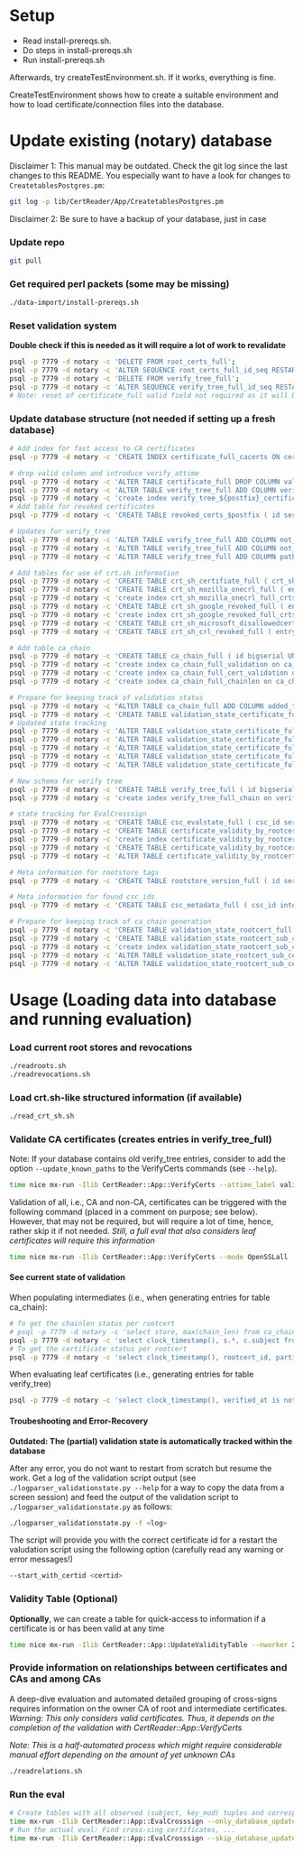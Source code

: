 # Setup

* Read install-prereqs.sh.
* Do steps in install-prereqs.sh
* Run install-prereqs.sh

Afterwards, try createTestEnvironment.sh. If it works, everything is fine.

CreateTestEnvironment shows how to create a suitable environment and how to
load certificate/connection files into the database.

# Update existing (notary) database

Disclaimer 1: This manual may be outdated. Check the git log since the last changes to this
README. You especially want to have a look for changes to `CreatetablesPostgres.pm`:
```bash
git log -p lib/CertReader/App/CreatetablesPostgres.pm
```

Disclaimer 2: Be sure to have a backup of your database, just in case

### Update repo

```bash
git pull
```

### Get required perl packets (some may be missing)

```bash
./data-import/install-prereqs.sh
```

### Reset validation system

**Double check if this is needed as it will require a lot of work to revalidate**

```bash
psql -p 7779 -d notary -c 'DELETE FROM root_certs_full';
psql -p 7779 -d notary -c 'ALTER SEQUENCE root_certs_full_id_seq RESTART WITH 1'; # optional
psql -p 7779 -d notary -c 'DELETE FROM verify_tree_full';
psql -p 7779 -d notary -c 'ALTER SEQUENCE verify_tree_full_id_seq RESTART WITH 1'; # optional
# Note: reset of certificate_full valid field not required as it will be dropped in the next step
```

### Update database structure (not needed if setting up a fresh database)

```bash
# Add index for fast access to CA certificates
psql -p 7779 -d notary -c 'CREATE INDEX certificate_full_cacerts ON certificate_full (ca) where (ca = True);'

# drop valid column and introduce verify_attime
psql -p 7779 -d notary -c 'ALTER TABLE certificate_full DROP COLUMN valid';
psql -p 7779 -d notary -c 'ALTER TABLE verify_tree_full ADD COLUMN verify_attime timestamp not null';
psql -p 7779 -d notary -c 'create index verify_tree_${postfix}_certificate_verify on verify_tree_$postfix (certificate, verify_attime);'
# Add table for revoked certificates
psql -p 7779 -d notary -c 'CREATE TABLE revoked_certs_$postfix ( id serial primary key, certificate integer unique not null, flags text[] not null );'

# Updates for verify_tree
psql -p 7779 -d notary -c 'ALTER TABLE verify_tree_full ADD COLUMN not_before timestamp;'
psql -p 7779 -d notary -c 'ALTER TABLE verify_tree_full ADD COLUMN not_after timestamp;'
psql -p 7779 -d notary -c 'ALTER TABLE verify_tree_full ADD COLUMN pathlen_allows_issuance boolean;'

# Add tables for use of crt.sh information
psql -p 7779 -d notary -c 'CREATE TABLE crt_sh_certifiate_full ( crt_sh_id bigint UNIQUE NOT NULL PRIMARY KEY, crt_sh_issuer_ca_id integer NOT NULL, certificate_id_local integer UNIQUE NOT NULL, FOREIGN KEY(certificate_id_local) REFERENCES certificate_full(id) );'
psql -p 7779 -d notary -c 'CREATE TABLE crt_sh_mozilla_onecrl_full ( entry_id bigserial PRIMARY KEY, crt_sh_cert_id bigint, crt_sh_issuer_ca_id integer, issuer_name bytea, last_modified timestamp, serial_number bytea, created timestamp, bug_url text, summary text, subject_name bytea, not_after timestamp );'
psql -p 7779 -d notary -c 'create index crt_sh_mozilla_onecrl_full_crtshcertid on crt_sh_mozilla_onecrl_full (crt_sh_cert_id);'
psql -p 7779 -d notary -c 'CREATE TABLE crt_sh_google_revoked_full ( entry_id bigserial NOT NULL PRIMARY KEY, crt_sh_cert_id bigint NOT NULL, entry_type text NOT NULL, UNIQUE (crt_sh_cert_id, entry_type) );'
psql -p 7779 -d notary -c 'create index crt_sh_google_revoked_full_crtshcertid on crt_sh_google_revoked_full (crt_sh_cert_id);'
psql -p 7779 -d notary -c 'CREATE TABLE crt_sh_microsoft_disallowedcert_full ( crt_sh_cert_id bigint NOT NULL PRIMARY KEY, disallowed_hash bytea );'
psql -p 7779 -d notary -c 'CREATE TABLE crt_sh_crl_revoked_full ( entry_id bigserial NOT NULL PRIMARY KEY, crt_sh_ca_id integer NOT NULL, serial_number bytea NOT NULL, reason_code smallint, revocation_date timestamp, last_seen_check_date timestamp, UNIQUE (crt_sh_ca_id, serial_number) );'

# Add table ca_chain
psql -p 7779 -d notary -c 'CREATE TABLE ca_chain_full ( id bigserial UNIQUE NOT NULL PRIMARY KEY, store integer NOT NULL, path ltree NOT NULL, chain_len integer NOT NULL, leaf_subject_md5 char(32) NOT NULL, FOREIGN KEY(store) REFERENCES root_certs_full(id) );'
psql -p 7779 -d notary -c 'create index ca_chain_full_validation on ca_chain_full (store, path, leaf_subject_md5);'
psql -p 7779 -d notary -c 'create index ca_chain_full_cert_validation on ca_chain_full (store, leaf_subject_md5);'
psql -p 7779 -d notary -c 'create index ca_chain_full_chainlen on ca_chain_full (chain_len);'

# Prepare for keeping track of validation status
psql -p 7779 -d notary -c "ALTER TABLE ca_chain_full ADD COLUMN added_to_db timestamp NOT NULL DEFAULT '2020-08-19 00:00:00';"
psql -p 7779 -d notary -c 'CREATE TABLE validation_state_certificate_full ( cert_id integer primary key, verified_at timestamp NOT NULL, FOREIGN KEY(cert_id) REFERENCES certificate_full(id) );'
# Updated state tracking
psql -p 7779 -d notary -c 'ALTER TABLE validation_state_certificate_full ALTER COLUMN verified_at DROP NOT NULL;'
psql -p 7779 -d notary -c 'ALTER TABLE validation_state_certificate_full ADD COLUMN partial_state_started_at timestamp;'
psql -p 7779 -d notary -c 'ALTER TABLE validation_state_certificate_full ADD COLUMN partial_state_chainlen integer;'
psql -p 7779 -d notary -c 'ALTER TABLE validation_state_certificate_full ADD COLUMN partial_state_rid integer;'
psql -p 7779 -d notary -c 'ALTER TABLE validation_state_certificate_full ADD COLUMN partial_state_cachain bigint;'

# New schema for verify tree
psql -p 7779 -d notary -c 'CREATE TABLE verify_tree_full ( id bigserial primary key, certificate integer not null, store integer not null, ca_chain_id bigint not null, not_before timestamp, not_after timestamp, pathlen_allows_issuance boolean, FOREIGN KEY(certificate) REFERENCES certificate_full(id), FOREIGN KEY(ca_chain_id) REFERENCES ca_chain_full(id), FOREIGN KEY(store) REFERENCES root_certs_full(id) );'
psql -p 7779 -d notary -c 'create index verify_tree_full_chain on verify_tree_full (certificate, ca_chain_id);'

# state tracking for EvalCrosssign
psql -p 7779 -d notary -c 'CREATE TABLE csc_evalstate_full ( csc_id serial UNIQUE NOT NULL PRIMARY KEY, evaluated_at timestamp, FOREIGN KEY(csc_id) REFERENCES cross_sign_candidate_full(id) );'
psql -p 7779 -d notary -c 'CREATE TABLE certificate_validity_by_rootcert_full ( id serial NOT NULL PRIMARY KEY, certificate integer NOT NULL, store integer NOT NULL, not_before timestamp, not_after timestamp, FOREIGN KEY(certificate) REFERENCES certificate_full(id), FOREIGN KEY(store) REFERENCES root_certs_full(id));'
psql -p 7779 -d notary -c 'create index certificate_validity_by_rootcert_full_certificate on certificate_validity_by_rootcert_full (certificate);'
psql -p 7779 -d notary -c 'CREATE TABLE certificate_validity_by_rootcert_state_full ( certificate integer NOT NULL PRIMARY KEY, generated_at timestamp, FOREIGN KEY(certificate) REFERENCES certificate_full(id));'
psql -p 7779 -d notary -c 'ALTER TABLE certificate_validity_by_rootcert_full ADD COLUMN issuer_certids varchar;'

# Meta information for rootstore tags
psql -p 7779 -d notary -c 'CREATE TABLE rootstore_version_full ( id serial primary key, rootstore_name varchar(255) NOT NULL, tag varchar(255) UNIQUE NOT NULL, start_date timestamp, end_date timestamp );'

# Meta information for found csc_ids
psql -p 7779 -d notary -c 'CREATE TABLE csc_metadata_full ( csc_id integer PRIMARY KEY, evaluated_at timestamp, any_cert_valid boolean, cs_valid boolean, with_root boolean, with_revoked_root boolean, cs_rootcert boolean, cs_intermediate boolean, cs_leaf boolean, cs_leafmix boolean, cs_multisignalgs boolean, cs_expanding_store boolean, cs_expanding_time boolean, cs_alternpaths boolean, cs_bootstrapping boolean, cs_ca_intern_singlecert boolean, cs_ca_intern_multicert boolean, cs_ca_intern_multicert_oneca boolean, cs_ca_intern_multicas boolean, cs_ca_extern_singlecert boolean, cs_ca_extern_multicert boolean, cs_ca_extern_multicert_oneca boolean, cs_ca_extern_multicas boolean, cs_leaf_singleca boolean, cs_leaf_multicas boolean, cs_leaf_singlecert_oneca boolean, cs_leaf_multicert_oneca boolean, validity_gap boolean, sub_groups integer, largest_validcertcnt_subgroups integer, FOREIGN KEY(csc_id) REFERENCES cross_sign_candidate_full(id) );'

# Prepare for keeping track of ca_chain generation
psql -p 7779 -d notary -c 'CREATE TABLE validation_state_rootcert_full ( rootcert_id integer primary key, verified_at timestamp, partial_state_started_at timestamp, partial_state_chainlen integer, FOREIGN KEY(rootcert_id) REFERENCES root_certs_full(id) );'
psql -p 7779 -d notary -c 'CREATE TABLE validation_state_rootcert_sub_cert_full ( id serial primary key, rootcert_id integer, cert_id integer, partial_state_started_at timestamp, partial_state_chainlen integer, FOREIGN KEY(rootcert_id) REFERENCES root_certs_full(id), FOREIGN KEY(cert_id) REFERENCES certificate_full (id) );'
psql -p 7779 -d notary -c 'create index validation_state_rootcert_sub_cert_full_rootcertid_certid on validation_state_rootcert_sub_cert_full (rootcert_id, cert_id);'
psql -p 7779 -d notary -c 'ALTER TABLE validation_state_rootcert_sub_cert_full ADD COLUMN partial_state_cachain bigint;'
psql -p 7779 -d notary -c 'ALTER TABLE validation_state_rootcert_sub_cert_full ADD COLUMN partial_state_found_valid_chain boolean;'
```


# Usage (Loading data into database and running evaluation)

### Load current root stores and revocations

```bash
./readroots.sh
./readrevocations.sh
```

### Load crt.sh-like structured information (if available)

```bash
./read_crt_sh.sh
```

### Validate CA certificates (creates entries in verify_tree_full)

Note: If your database contains old verify_tree entries, consider to add the option ```--update_known_paths```
to the VerifyCerts commands (see ```--help```).

```bash
time nice mx-run -Ilib CertReader::App::VerifyCerts --attime_label validity_any_day --mode OpenSSLCAs --nworker 20
```

Validation of all, i.e., CA and non-CA, certificates can be triggered with the following command (placed in a comment on purpose; see below).
However, that may not be required, but will require a lot of time, hence, rather skip it if not needed.
*Still, a full eval that also considers leaf certificates will require this information*
```bash
time nice mx-run -Ilib CertReader::App::VerifyCerts --mode OpenSSLall --nworker 24 --attime_label validity_any_day
```

#### See current state of validation

When populating intermediates (i.e., when generating entries for table ca_chain):
```bash
# To get the chainlen status per rootcert
# psql -p 7779 -d notary -c 'select store, max(chain_len) from ca_chain_full where store in (134,143,147,165,167,168,205,248,249,413,43,56,65) group by store order by store;'
psql -p 7779 -d notary -c 'select clock_timestamp(), s.*, c.subject from validation_state_rootcert_full as s join root_certs_full as r on s.rootcert_id = r.id join certificate_full as c on r.certificate = c.id  where verified_at is Null order by rootcert_id; select clock_timestamp(), max(id) as ca_chain_id_max from ca_chain_full;'
# To get the certificate status per rootcert
psql -p 7779 -d notary -c 'select clock_timestamp(), rootcert_id, partial_state_chainlen, count(*) as cnt from validation_state_rootcert_sub_cert_full where rootcert_id in (select rootcert_id from validation_state_rootcert_full where verified_at is Null) group by rootcert_id, partial_state_chainlen order by rootcert_id, partial_state_chainlen asc;'
```

When evaluating leaf certificates (i.e., generating entries for table verify_tree)
```bash
psql -p 7779 -d notary -c 'select clock_timestamp(), verified_at is not Null as is_fully_verified, partial_state_chainlen, count(*)  from validation_state_certificate_full group by is_fully_verified, partial_state_chainlen order by is_fully_verified desc, partial_state_chainlen desc;'
```

#### Troubeshooting and Error-Recovery

**Outdated: The (partial) validation state is automatically tracked within the database**

After any error, you do not want to restart from scratch but resume the work.
Get a log of the validation script output (see `./logparser_validationstate.py --help` for a way to copy the data from a screen session) and
feed the output of the validation script to `./logparser_validationstate.py` as follows:
```bash
./logparser_validationstate.py -f <log>
```
The script will provide you with the correct certificate id for a restart the valudation script using the following option (carefully read any warning or error messages!)
```bash
--start_with_certid <certid>
```

### Validity Table (Optional)

**Optionally**, we can create a table for quick-access to information if a certificate is or has been valid at any time
```bash
time nice mx-run -Ilib CertReader::App::UpdateValidityTable --nworker 24
```

### Provide information on relationships between certificates and CAs and among CAs

A deep-dive evaluation and automated detailed grouping of cross-signs requires information on the owner CA of root and intermediate certificates.
*Warning: This only considers valid certificates. Thus, it depends on the completion of the validation with CertReader::App::VerifyCerts*

*Note: This is a half-automated process which might require considerable manual effort depending on the amount of yet unknown CAs*
```bash
./readrelations.sh
```

### Run the eval

```bash
# Create tables with all observed (subject, key_mod) tuples and corresponding certs
time mx-run -Ilib CertReader::App::EvalCrosssign --only_database_update --nworker 20
# Run the actual eval: Find cross-sing certificates, ...
time mx-run -Ilib CertReader::App::EvalCrosssign --skip_database_update --nworker 20 --verbosity 1
```
